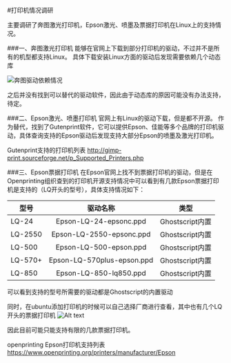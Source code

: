 #打印机情况调研

主要调研了奔图激光打印机，Epson激光、喷墨及票据打印机在Linux上的支持情况。                                                                     

###一、奔图激光打印机
能够在官网上下载到部分打印机的驱动，不过并不是所有的机型都支持Linux。
具体下载安装Linux方面的驱动后发现需要依赖几个动态库

![奔图驱动依赖情况](https://github.com/taocr/printer-analysis/blob/master/report/raw/20160506205023.png)


之后并没有找到可以替代的驱动软件，因此由于动态库的原因可能没有办法支持，待定。

###二、Epson激光、喷墨打印机
官网上有Linux的驱动下载，但是都不开源。
作为替代，找到了Gutenprint软件，它可以提供Epson、佳能等多个品牌的打印机驱动，具体查询支持的Epson驱动后发现支持大部分Epson的喷墨及激光打印机。

Gutenprint支持的打印机列表
http://gimp-print.sourceforge.net/p_Supported_Printers.php

###三、Epson票据打印机
在Epson官网上找不到票据打印机的驱动，但是在Openprinting组织查到的打印机开源支持情况中可以看到有几款Epson票据打印机是支持的（LQ开头的型号），具体支持情况如下：

|型号    |驱动名称                    |类型                |
|--------|:--------------------------:|:------------------:|   
|LQ-24   |Epson-LQ-24-epsonc.ppd      |Ghostscript内置     |
|LQ-2550 |Epson-LQ-2550-epsonc.ppd    |Ghostscript内置     |   
|LQ-500  |Epson-LQ-500-epson.ppd      |Ghostscript内置     |   
|LQ-570+ |Epson-LQ-570plus-epson.ppd  |Ghostscript内置     |   
|LQ-850  |Epson-LQ-850-lq850.ppd      |Ghostscript内置     |   
可以看到支持的型号所需要的驱动都是Ghostscript的内置驱动

同时，在ubuntu添加打印机的时候可以自己选择厂商进行查看，其中也有几个LQ开头的票据打印机
![Alt text]()

因此目前可能只能支持有限的几款票据打印机。

openprinting Epson打印机支持列表
https://www.openprinting.org/printers/manufacturer/Epson
